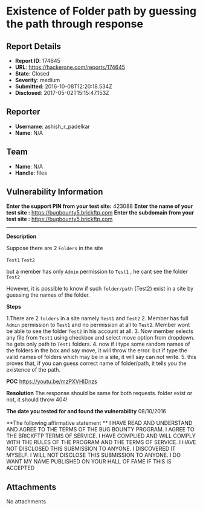 # Existence of Folder path by guessing the path through response

## Report Details
- **Report ID**: 174645
- **URL**: https://hackerone.com/reports/174645
- **State**: Closed
- **Severity**: medium
- **Submitted**: 2016-10-08T12:20:18.534Z
- **Disclosed**: 2017-05-02T15:15:47.153Z

## Reporter
- **Username**: ashish_r_padelkar
- **Name**: N/A

## Team
- **Name**: N/A
- **Handle**: files

## Vulnerability Information
**Enter the support PIN from your test site:**
 423088
**Enter the name of your test site :**
 https://bugbounty5.brickftp.com
**Enter the subdomain from your test site :**
 https://bugbounty5.brickftp.com

----

**Description**

Suppose there are 2 `Folders` in the site

`Test1`
`Test2`

but a member has only `Admin` permission to `Test1` , he cant see the folder `Test2`

However, it is possible to know if such `folder/path` (Test2) exist in a site by guessing the names of the folder.


**Steps**

1.There are 2 `folders` in a site namely `Test1` and `Test2`
2. Member has full `Admin` permission to `Test1` and no permission at all to `Test2`. Member wont be able to see the folder `Test2` in his account at all.
3. Now member selects any file from `Test1` using checkbox and select move option from dropdown. he gets only path to `Test1` folders. 
4. now if i type some random names of the folders in the box and say move, it will throw the error. but if type the valid names of folders which may be in a site, it will say can not write. 
5. this proves that, if you can guess correct name of folder/path, it tells you the existence of the path.

**POC**
https://youtu.be/mzPXVHIDnzs

**Resolution**
The response should be same for both requests. folder exist or not, it should throw 404!



**The date you tested for and found the vulnerability**
08/10/2016

**The following affirmative statement **
I HAVE READ AND UNDERSTAND AND AGREE TO THE TERMS OF THE BUG BOUNTY PROGRAM. I AGREE TO THE BRICKFTP TERMS OF SERVICE. I HAVE COMPLIED AND WILL COMPLY WITH THE RULES OF THE PROGRAM AND THE TERMS OF SERVICE. I HAVE NOT DISCLOSED THIS SUBMISSION TO ANYONE. I DISCOVERED IT MYSELF. I WILL NOT DISCLOSE THIS SUBMISSION TO ANYONE. I DO WANT MY NAME PUBLISHED ON YOUR HALL OF FAME IF THIS IS ACCEPTED


## Attachments
No attachments
